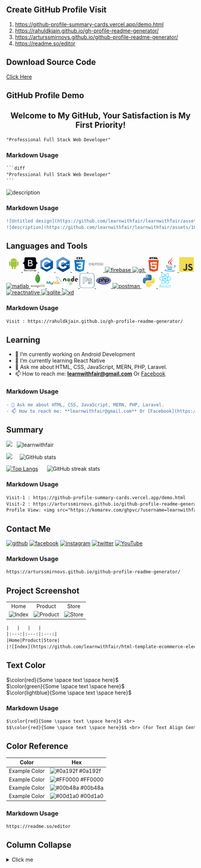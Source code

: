 ## Create GitHub Profile Visit

1. https://github-profile-summary-cards.vercel.app/demo.html
2. https://rahuldkjain.github.io/gh-profile-readme-generator/
3. https://arturssmirnovs.github.io/github-profile-readme-generator/
4. https://readme.so/editor

## Download Source Code
[Click Here](https://mega.nz/folder/wPc2japL#XJ0qMmggG7cIErhUNjtaKQ)

## GitHub Profile Demo

<h2 align="center">Welcome to My GitHub, Your Satisfaction is My First Priority!</h2>

```diff
"Professional Full Stack Web Developer"
```

### Markdown Usage

````diff
```diff
"Professional Full Stack Web Developer"
```
````

![description](https://github.com/learnwithfair/learnwithfair/assets/103452668/93a89a48-3403-44ca-af1f-cd7a33855e1f)

### Markdown Usage

```diff
![Untitled design](https://github.com/learnwithfair/learnwithfair/assets/103452668/b51d21ed-a1a8-4f40-8e58-7c719302635d)
![description](https://github.com/learnwithfair/learnwithfair/assets/103452668/93a89a48-3403-44ca-af1f-cd7a33855e1f)
```

<h2 align="left">Languages and Tools</h2>
<p align="left"> <a href="https://developer.android.com" target="_blank" rel="noreferrer"> <img src="https://raw.githubusercontent.com/devicons/devicon/master/icons/android/android-original-wordmark.svg" alt="android" width="40" height="40"/> </a> <a href="https://getbootstrap.com" target="_blank" rel="noreferrer"> <img src="https://raw.githubusercontent.com/devicons/devicon/master/icons/bootstrap/bootstrap-plain-wordmark.svg" alt="bootstrap" width="40" height="40"/> </a> <a href="https://www.cprogramming.com/" target="_blank" rel="noreferrer"> <img src="https://raw.githubusercontent.com/devicons/devicon/master/icons/c/c-original.svg" alt="c" width="40" height="40"/> </a> <a href="https://www.w3schools.com/cpp/" target="_blank" rel="noreferrer"> <img src="https://raw.githubusercontent.com/devicons/devicon/master/icons/cplusplus/cplusplus-original.svg" alt="cplusplus" width="40" height="40"/> </a> <a href="https://www.w3schools.com/css/" target="_blank" rel="noreferrer"> <img src="https://raw.githubusercontent.com/devicons/devicon/master/icons/css3/css3-original-wordmark.svg" alt="css3" width="40" height="40"/> </a> <a href="https://expressjs.com" target="_blank" rel="noreferrer"> <img src="https://raw.githubusercontent.com/devicons/devicon/master/icons/express/express-original-wordmark.svg" alt="express" width="40" height="40"/> </a> <a href="https://firebase.google.com/" target="_blank" rel="noreferrer"> <img src="https://www.vectorlogo.zone/logos/firebase/firebase-icon.svg" alt="firebase" width="40" height="40"/> </a> <a href="https://git-scm.com/" target="_blank" rel="noreferrer"> <img src="https://www.vectorlogo.zone/logos/git-scm/git-scm-icon.svg" alt="git" width="40" height="40"/> </a> <a href="https://www.w3.org/html/" target="_blank" rel="noreferrer"> <img src="https://raw.githubusercontent.com/devicons/devicon/master/icons/html5/html5-original-wordmark.svg" alt="html5" width="40" height="40"/> </a> <a href="https://www.java.com" target="_blank" rel="noreferrer"> <img src="https://raw.githubusercontent.com/devicons/devicon/master/icons/java/java-original.svg" alt="java" width="40" height="40"/> </a> <a href="https://developer.mozilla.org/en-US/docs/Web/JavaScript" target="_blank" rel="noreferrer"> <img src="https://raw.githubusercontent.com/devicons/devicon/master/icons/javascript/javascript-original.svg" alt="javascript" width="40" height="40"/> </a> <a href="https://www.mathworks.com/" target="_blank" rel="noreferrer"> <img src="https://upload.wikimedia.org/wikipedia/commons/2/21/Matlab_Logo.png" alt="matlab" width="40" height="40"/> </a> <a href="https://www.mongodb.com/" target="_blank" rel="noreferrer"> <img src="https://raw.githubusercontent.com/devicons/devicon/master/icons/mongodb/mongodb-original-wordmark.svg" alt="mongodb" width="40" height="40"/> </a> <a href="https://www.mysql.com/" target="_blank" rel="noreferrer"> <img src="https://raw.githubusercontent.com/devicons/devicon/master/icons/mysql/mysql-original-wordmark.svg" alt="mysql" width="40" height="40"/> </a> <a href="https://nodejs.org" target="_blank" rel="noreferrer"> <img src="https://raw.githubusercontent.com/devicons/devicon/master/icons/nodejs/nodejs-original-wordmark.svg" alt="nodejs" width="40" height="40"/> </a> <a href="https://www.photoshop.com/en" target="_blank" rel="noreferrer"> <img src="https://raw.githubusercontent.com/devicons/devicon/master/icons/photoshop/photoshop-line.svg" alt="photoshop" width="40" height="40"/> </a> <a href="https://www.php.net" target="_blank" rel="noreferrer"> <img src="https://raw.githubusercontent.com/devicons/devicon/master/icons/php/php-original.svg" alt="php" width="40" height="40"/> </a> <a href="https://postman.com" target="_blank" rel="noreferrer"> <img src="https://www.vectorlogo.zone/logos/getpostman/getpostman-icon.svg" alt="postman" width="40" height="40"/> </a> <a href="https://www.python.org" target="_blank" rel="noreferrer"> <img src="https://raw.githubusercontent.com/devicons/devicon/master/icons/python/python-original.svg" alt="python" width="40" height="40"/> </a> <a href="https://reactjs.org/" target="_blank" rel="noreferrer"> <img src="https://raw.githubusercontent.com/devicons/devicon/master/icons/react/react-original-wordmark.svg" alt="react" width="40" height="40"/> </a> <a href="https://reactnative.dev/" target="_blank" rel="noreferrer"> <img src="https://reactnative.dev/img/header_logo.svg" alt="reactnative" width="40" height="40"/> </a> <a href="https://www.sqlite.org/" target="_blank" rel="noreferrer"> <img src="https://www.vectorlogo.zone/logos/sqlite/sqlite-icon.svg" alt="sqlite" width="40" height="40"/> </a> <a href="https://www.adobe.com/products/xd.html" target="_blank" rel="noreferrer"> <img src="https://cdn.worldvectorlogo.com/logos/adobe-xd.svg" alt="xd" width="40" height="40"/> </a> </p>

### Markdown Usage

```diff
Visit : https://rahuldkjain.github.io/gh-profile-readme-generator/
```

## Learning

- 🔭 I’m currently working on Android Development
- 🌱 I’m currently learning React Native
- 💬 Ask me about HTML, CSS, JavaScript, MERN, PHP, Laravel.
- 📫 How to reach me: **learnwithfair@gmail.com** Or [Facebook](https://www.facebook.com/mdrahatulrabbi/)

### Markdown Usage

```diff
- 💬 Ask me about HTML, CSS, JavaScript, MERN, PHP, Laravel.
- 📫 How to reach me: **learnwithfair@gmail.com** Or [Facebook](https://www.facebook.com/mdrahatulrabbi/)
```

## Summary

![](http://github-profile-summary-cards.vercel.app/api/cards/profile-details?username=learnwithfair&theme=github) <span align="right">&nbsp;&nbsp;<img src="https://komarev.com/ghpvc/?username=learnwithfair&label=Profile%20views&color=0e75b6&style=flat" alt="learnwithfair" /></span>

![](http://github-profile-summary-cards.vercel.app/api/cards/most-commit-language?username=learnwithfair&theme=github) <span align="right"> &nbsp;&nbsp;&nbsp;&nbsp;![GitHub stats](https://github-readme-stats.vercel.app/api?username=learnwithfair&show_icons=true&count_private=true) </span>

[![Top Langs](https://github-readme-stats.vercel.app/api/top-langs/?username=learnwithfair)](https://github.com/anuraghazra/github-readme-stats)<span align="right"> &nbsp;&nbsp;&nbsp;&nbsp;&nbsp;![GitHub streak stats](https://streak-stats.demolab.com/?user=learnwithfair) </span>

### Markdown Usage

```diff
Visit-1 : https://github-profile-summary-cards.vercel.app/demo.html
Visit-2 : https://arturssmirnovs.github.io/github-profile-readme-generator/
Profile View: <img src="https://komarev.com/ghpvc/?username=learnwithfair&label=Profile%20views&color=0e75b6&style=flat" alt="learnwithfair" />
```

## Contact Me

[<img src='https://cdn.jsdelivr.net/npm/simple-icons@3.0.1/icons/github.svg' alt='github' height='40'>](https://github.com/learnwithfair) [<img src='https://cdn.jsdelivr.net/npm/simple-icons@3.0.1/icons/facebook.svg' alt='facebook' height='40'>](https://www.facebook.com/learnwithfair/) [<img src='https://cdn.jsdelivr.net/npm/simple-icons@3.0.1/icons/instagram.svg' alt='instagram' height='40'>](https://www.instagram.com/learnwithfair/) [<img src='https://cdn.jsdelivr.net/npm/simple-icons@3.0.1/icons/twitter.svg' alt='twitter' height='40'>](https://www.twiter.com/learnwithfair/) [<img src='https://cdn.jsdelivr.net/npm/simple-icons@3.0.1/icons/youtube.svg' alt='YouTube' height='40'>](https://www.youtube.com/@learnwithfair)

### Markdown Usage

```diff
https://arturssmirnovs.github.io/github-profile-readme-generator/
```

## Project Screenshot

|                                                                                                                                         |                                                                                                                                           |                                                                                                                                         |
| :-------------------------------------------------------------------------------------------------------------------------------------: | :---------------------------------------------------------------------------------------------------------------------------------------: | :-------------------------------------------------------------------------------------------------------------------------------------: |
|                                                                  Home                                                                   |                                                                  Product                                                                  |                                                                  Store                                                                  |
| ![Index](https://github.com/learnwithfair/html-template-ecommerce-electro-master/assets/103452668/dbca547c-a2fa-4c83-8654-f0f5244950aa) | ![Product](https://github.com/learnwithfair/html-template-ecommerce-electro-master/assets/103452668/0de8d398-c320-4efc-84d9-ac58587705b5) | ![Store](https://github.com/learnwithfair/html-template-ecommerce-electro-master/assets/103452668/80fd582f-73e3-486d-8522-6593560789b7) |

```diff
|   |   |   |
|:---:|:---:|:---:|
|Home|Product|Store|
|![Index](https://github.com/learnwithfair/html-template-ecommerce-electro-master/assets/103452668/dbca547c-a2fa-4c83-8654-f0f5244950aa)|![Product](https://github.com/learnwithfair/html-template-ecommerce-electro-master/assets/103452668/0de8d398-c320-4efc-84d9-ac58587705b5)| ![Store](https://github.com/learnwithfair/html-template-ecommerce-electro-master/assets/103452668/80fd582f-73e3-486d-8522-6593560789b7)|
```

## Text Color

$\color{red}{Some \space text \space here}$ <br>
$\color{green}{Some \space text \space here}$ <br>
$\color{lightblue}{Some \space text \space here}$ <br>

### Markdown Usage

```diff
$\color{red}{Some \space text \space here}$ <br>
$$\color{red}{Some \space text \space here}$$ <br> (For Text Align Center)
```

## Color Reference

| Color         | Hex                                                              |
| ------------- | ---------------------------------------------------------------- |
| Example Color | ![#0a192f](https://via.placeholder.com/10/0a192f?text=+) #0a192f |
| Example Color | ![#FF0000](https://via.placeholder.com/10/FF0000?text=+) #FF0000 |
| Example Color | ![#00b48a](https://via.placeholder.com/10/00b48a?text=+) #00b48a |
| Example Color | ![#00d1a0](https://via.placeholder.com/10/00b48a?text=+) #00d1a0 |

### Markdown Usage

```diff
https://readme.so/editor
```

## Column Collapse
<details>
  <summary>Click me</summary>
  
  ### Programming
  1. Competitive Programming
  2. Web Programming
     * PHP
     * Python
    
  ### Markdown Usage
```diff
<details>
  <summary>Click me</summary>
 1. Web Programming
     * PHP
     * Python
</details>
```
 </details>


